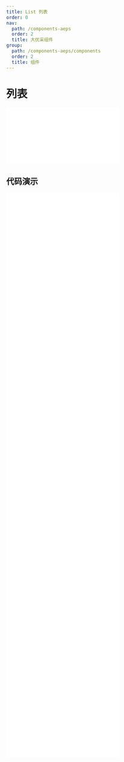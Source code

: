 ```yaml
---
title: List 列表
order: 0
nav:
  path: /components-aeps
  order: 2
  title: 大优采组件
group:
  path: /components-aeps/components
  order: 2
  title: 组件
---
```


# 列表

<div>
<embed src="@docs-common/list/index.md"></embed>
</div>
        
## 代码演示

<Row gutter=8>

  <Col span=24>
    
  <div class="code-box"><embed src="@abiz-rc-aeps/list/demo/basic-list-aeps.md"></embed></div>
          
  <div class="code-box"><embed src="@abiz-rc-aeps/list/demo/grid-list-aeps.md"></embed></div>
          
  <div class="code-box"><embed src="@abiz-rc-aeps/list/demo/grid-test-list-aeps.md"></embed></div>
          
  <div class="code-box"><embed src="@abiz-rc-aeps/list/demo/infinite-load-list-aeps.md"></embed></div>
          
  <div class="code-box"><embed src="@abiz-rc-aeps/list/demo/simple-list-aeps.md"></embed></div>
          
  <div class="code-box"><embed src="@abiz-rc-aeps/list/demo/loadmore-list-aeps.md"></embed></div>
          
  <div class="code-box"><embed src="@abiz-rc-aeps/list/demo/vertical-list-aeps.md"></embed></div>
          
  <div class="code-box"><embed src="@abiz-rc-aeps/list/demo/resposive-list-aeps.md"></embed></div>
          
  <div class="code-box"><embed src="@abiz-rc-aeps/list/demo/infinite-virtualized-load-list-aeps.md"></embed></div>
          
  </Col>
          
</Row>
        
<div><embed src="@docs-common/list/index-api.md"></embed><div>
